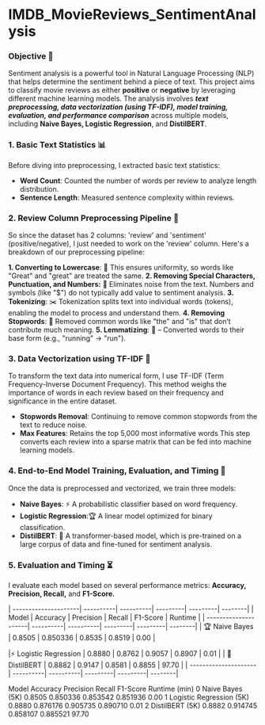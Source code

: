 # IMDB_MovieReviews_SentimentAnalysis

### Objective 🎯
Sentiment analysis is a powerful tool in Natural Language Processing (NLP) that helps determine the sentiment behind a piece of text. This project aims to classify movie reviews as either **positive** or **negative** by leveraging different machine learning models. The analysis involves ***text preprocessing, data vectorization (using TF-IDF), model training, evaluation, and performance comparison*** across multiple models, including **Naive Bayes, Logistic Regression**, and **DistilBERT**.

### 1. Basic Text Statistics 📊

Before diving into preprocessing, I extracted basic text statistics:

* **Word Count**: Counted the number of words per review to analyze length distribution.
* **Sentence Length**: Measured sentence complexity within reviews.



### 2. Review Column Preprocessing Pipeline 🔧
So since the dataset has 2 columns: 'review' and 'sentiment' (positive/negative), I just needed to work on the 'review' column.
Here's a breakdown of our preprocessing pipeline:

**1. Converting to Lowercase**: 📝 This ensures uniformity, so words like "Great" and "great" are treated the same.
**2. Removing Special Characters, Punctuation, and Numbers:** 🚫 Eliminates noise from the text. Numbers and symbols (like "$") do not typically add value to sentiment analysis.
**3. Tokenizing**: ✂️ Tokenization splits text into individual words (tokens), enabling the model to process and understand them.
**4. Removing Stopwords**: 🧹 Removed common words like "the" and "is" that don’t contribute much meaning.
**5. Lemmatizing**: 🔄 – Converted words to their base form (e.g., "running" → "run").

### 3. Data Vectorization using TF-IDF 🔢
To transform the text data into numerical form, I use TF-IDF (Term Frequency-Inverse Document Frequency). This method weighs the importance of words in each review based on their frequency and significance in the entire dataset.

* **Stopwords Removal**: Continuing to remove common stopwords from the text to reduce noise.
* **Max Features**: Retains the top 5,000 most informative words
This step converts each review into a sparse matrix that can be fed into machine learning models.


### 4. End-to-End Model Training, Evaluation, and Timing 🤖
Once the data is preprocessed and vectorized, we train three models:

* **Naive Bayes**: ⚡ A probabilistic classifier based on word frequency.
* **Logistic Regression**:🏆  A linear model optimized for binary classification.
* **DistilBERT**: 🤖 A transformer-based model, which is pre-trained on a large corpus of data and fine-tuned for sentiment analysis.

### 5. Evaluation and Timing ⏳
I evaluate each model based on several performance metrics: **Accuracy, Precision, Recall,** and **F1-Score.** 

| ---------------------| ----------| ----------| ---------| ---------| --------|
| Model                | Accuracy  | Precision | Recall   | F1-Score | Runtime |
| ---------------------| ----------| ----------| ---------| ---------| --------|
| 🏆 Naive Bayes       | 0.8505    | 0.850336 | 0.8535    | 0.8519   | 0.00    |

|⚡ Logistic Regression | 0.8880    | 0.8762    | 0.9057   | 0.8907   | 0.01    |
| 🤖 DistilBERT        | 0.8882    | 0.9147    | 0.8581   | 0.8855   | 97.70   |
| ---------------------| ----------| ----------| ---------| ---------| --------|



Model	Accuracy	Precision	Recall	F1-Score	Runtime (min)
0	Naive Bayes (5K)	0.8505	0.850336	0.853542	0.851936	0.00
1	Logistic Regression (5K)	0.8880	0.876176	0.905735	0.890710	0.01
2	DistilBERT (5K)	0.8882	0.914745	0.858107	0.885521	97.70


